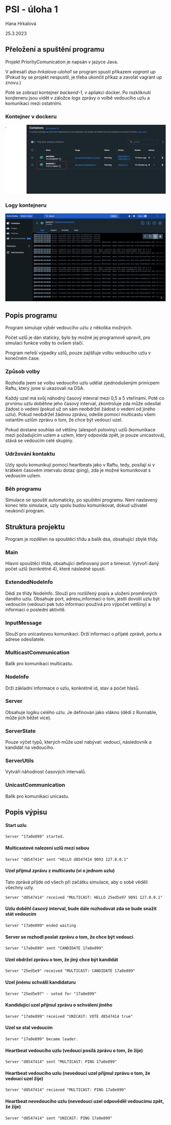 # PSI - úloha 1
Hana Hrkalová

25.3.2023

## Přeložení a spuštění programu
Projekt PriorityComunication je napsán v jazyce Java.

V adresáři *dsa-hrkalova-uloha1* se program spustí příkazem *vagrant up*
(Pokud by se projekt nespustil, je třeba ukončit příkaz a zavolat vagrant up znovu.)

Poté se zobrazí kontejner *backend-1*, v apliakci docker. Po rozkliknutí konjteneru jsou vidět v záložce *logs* zprávy o volbě vedoucího uzlu a komunikaci mezi ostatními.

### Kontejner v dockeru
![Show output](./docker-container.png)

### Logy kontejneru
![Show output](./docker-logs.png)

## Popis programu

Program simuluje výběr vedoucího uzlu z několika možných.

Počet uzlů je dán staticky, bylo by možné jej programově upravit, pro simulaci funkce volby to ovšem stačí.

Program neřeší výpadky uzlů, pouze zajišťuje volbu vedoucího uzlu v konečném čase.

### Způsob volby
Rozhodla jsem se volbu vedoucího uzlu udělat zjednodušeným prinicpem Raftu, který jsme si ukazovali na DSA.

Každý uzel má svůj náhodný časový intevral mezi 0,5 a 5 vteřinami.
Poté co prvnímu uzlu doběhne jeho časový interval, zkontroluje zda může odesílat žádost o vedení (pokud už on sám neobdržel žádost o vedení od jiného uzlu). Pokud neobdržel žádnou zprávu, odešle pomocí multicastu všem ostantím uzlům zprávu o tom, že chce být vedoucí uzel.

Pokud dostane souhlas od většiny (alespoň poloviny) uzlů (komunikace mezi požadujícím uzlem a uzlem, který odpovídá zpět, je pouze unicastová), stává se vedoucím celé skupiny.

### Udržování kontaktu
Uzly spolu komunikují pomocí heartbeats jako v Raftu, tedy, posílají si v krátkém časovém intervalu dotaz (ping), zda je možné komunikovat s vedoucím uzlem.


### Běh programu
Simulace se spouští automaticky, po spuštění programu. Není nastavený konec této simulace, uzly spolu budou komunikovat, dokud uživatel neukončí program.


## Struktura projektu
Program je rozdělen na spouštěcí třídu a balík dsa, obsahující zbylé třídy.
### Main
Hlavní spouštěcí třída, obsahující definovaný port a timeout. Vytvoří daný počet uzlů (konkrétně 4), které následně spustí.

### ExtendedNodeInfo
Dědí ze třídy NodeInfo.
Slouží pro rozšířený popis a uložení proměnných daného uzlu. Obsahuje port, adresu,informaci o tom, jestli dovolil uzlu být vedoucím (vedoucí pak tuto informaci používá pro výpočet vetšiny) a informaci o poslední aktivitě.

### InputMessage
Slouží pro unicastovou komunikaci. Drží informaci o přijaté zprávě, portu a adrese odesílatele.
### MulticastCommunication
Balík pro komunikaci multicastu.
### NodeInfo
Drží základní informace o uzlu, konkrétně id, stav a počet hlasů.
### Server
Obsahuje logiku celého uzlu. Je definován jako vlákno (dědí z Runnable, může jich běžet více).
### ServerState
Pouze výčet typů, kterých může uzel nabývat: vedoucí, následovník a kandidát na vedoucího.

### ServerUtils
Vytváří náhodnost časových intervalů.
### UnicastCommunication
Balík pro komunikaci unicastu.

## Popis výpisu

#### Start uzlu
    Server "17a0e899" started.
#### Multicastové nalezení uzlů mezi sebou
    Server "d8547414" sent "HELLO d8547414 9093 127.0.0.1"
#### Uzel přijmul zprávu z multicastu (ví o jednom uzlu)
Tato zprává přijde od všech při začátku simulace, aby o sobě věděli všechny uzly.

    Server "d8547414" received "MULTICAST: HELLO 25ed5e97 9091 127.0.0.1"

#### Uzlu doběhl časový interval, bude dále rozhodovat zda se bude snažít stát vedoucím

    Server "17a0e899" ended waiting

#### Server se rozhodl poslat zprávu o tom, že chce být vedoucí
    Server "17a0e899" sent "CANDIDATE 17a0e899"

#### Uzel obdržel zprávu o tom, že jiný chce být kandidát
    Server "25ed5e9" received "MULTICAST: CANDIDATE 17a0e899"

#### Uzel jinému schválil kandidaturu
    Server "25ed5e97" - voted for "17a0e899"

#### Kandidující uzel přijmul zprávu o schválení jiného
    Server "17a0e899" received "UNICAST: VOTE d8547414 true"

#### Uzel se stal vedoucím
    Server "17a0e899" became leader.

#### Heartbeat vedoucího uzlu (vedoucí posílá zprávu o tom, že žije)
    Server "d8547414" sent "MULTICAST: PING 17a0e899"
#### Heartbeat vedoucího uzlu (nevedoucí uzel přijmul zprávu o tom, že vedoucí uzel žije)
    Server "d8547414" recieved "MULTICAST: PING 17a0e899"
#### Heartbeat nevedoucího uzlu (nevedoucí uzel odpověděl vedoucímu zpět, že žije)
    Server "d8547414" sent "UNICAST: PING 17a0e899"



